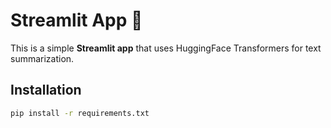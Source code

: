 # Streamlit App 🚀

This is a simple **Streamlit app** that uses HuggingFace Transformers for text summarization.

## Installation

```bash
pip install -r requirements.txt
